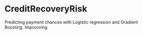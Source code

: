 # CreditRecoveryRisk
Predicting payment chances with Logistic regression and Gradient Boosting. Improoving
